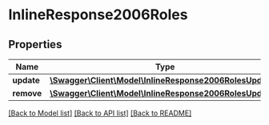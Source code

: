 # InlineResponse2006Roles

## Properties
Name | Type | Description | Notes
------------ | ------------- | ------------- | -------------
**update** | [**\Swagger\Client\Model\InlineResponse2006RolesUpdate[]**](InlineResponse2006RolesUpdate.md) |  | [optional] 
**remove** | [**\Swagger\Client\Model\InlineResponse2006RolesUpdate[]**](InlineResponse2006RolesUpdate.md) |  | [optional] 

[[Back to Model list]](../../README.md#documentation-for-models) [[Back to API list]](../../README.md#documentation-for-api-endpoints) [[Back to README]](../../README.md)

